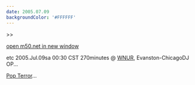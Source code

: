 ```yaml
---
date: 2005.07.09
backgroundColor: '#FFFFFF'
---
```


\>>

[open m50.net in new window](http://m50.net/)


etc 2005.Jul.09sa 00:30 CST 270minutes @ [WNUR](http://www.wnur.org/), Evanston-ChicagoDJ OP...  


[Pop Terror](http://www.knightlyproductions.com/)...